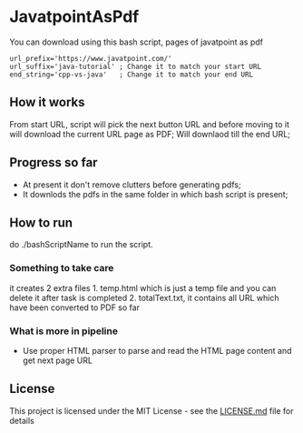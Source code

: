 # JavatpointAsPdf
You can download using this bash script, pages of javatpoint as pdf

```
url_prefix='https://www.javatpoint.com/'
url_suffix='java-tutorial' ; Change it to match your start URL
end_string='cpp-vs-java'   ; Change it to match your end URL
```

## How it works
From start URL, script will pick the next button URL and before moving to it will download 
the current URL page as PDF; Will downlaod till the end URL;

## Progress so far
* At present it don't remove clutters before generating pdfs; 
* It downlods the pdfs in the same folder in which bash script is present;

## How to run
do ./bashScriptName to run the script.

### Something to take care
it creates 2 extra files 1. temp.html which is just a temp file and you can delete it after task is completed
                         2. totalText.txt, it contains all URL which have been converted to PDF so far
                         
### What is more in pipeline
* Use proper HTML parser to parse and read the HTML page content and get next page URL


## License

This project is licensed under the MIT License - see the [LICENSE.md](LICENSE.md) file for details
